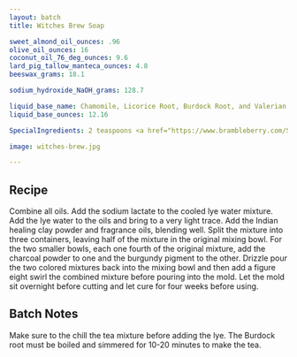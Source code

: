 ```yaml
---
layout: batch
title: Witches Brew Soap

sweet_almond_oil_ounces: .96
olive_oil_ounces: 16
coconut_oil_76_deg_ounces: 9.6
lard_pig_tallow_manteca_ounces: 4.8
beeswax_grams: 18.1

sodium_hydroxide_NaOH_grams: 128.7

liquid_base_name: Chamomile, Licorice Root, Burdock Root, and Valerian Root Tea
liquid_base_ounces: 12.16

SpecialIngredients: 2 teaspoons <a href="https://www.brambleberry.com/Sodium-Lactate-P5127.aspx">sodium lactate</a>, 1 teaspoon <a href="http://amzn.to/1P0vJan">coarse sodium bentonite clay</a>, 2 tablespoons <a href="http://amzn.to/1VfIFBc">powdered goat's milk</a>, 2 teaspoons <a href="http://amzn.to/1mO82Mu">Indian healing clay powder (calcium bentonite)</a>, 1 teaspoon <a href="http://amzn.to/1P0vDQ6">hardwood activated charcoal powder</a>, 1 teaspoon <a href="https://www.brambleberry.com/burgundy-pigment-p4051.aspx">burgundy pigment</a>, 2 teabags sleepy time tea (chamomile and licorice root), 2 teabags Valerian root, 2 teabags <a href="https://www.amazon.com/Celebration-Herbals-Organic-Burdock-Caffeine/dp/B0011DTL2S">burdock root</a>, 1.6 oz. <a href="https://www.brambleberry.com/Spellbound-Woods-Cybilla-Fragrance-Oil-P3403.aspx">spellbound woods cybilla fragrance oil</a>.

image: witches-brew.jpg

---
```


## Recipe
Combine all oils. Add the sodium lactate to the cooled lye water mixture.  Add the lye water to the oils and bring to a very light trace. Add the Indian healing clay powder and fragrance oils, blending well. Split the mixture into three containers, leaving half of the mixture in the original mixing bowl. For the two smaller bowls, each one fourth of the original mixture, add the charcoal powder to one and the burgundy pigment to the other. Drizzle pour the two colored mixtures back into the mixing bowl and then add a figure eight swirl the combined mixture before pouring into the mold. Let the mold sit overnight before cutting and let cure for four weeks before using.

## Batch Notes
Make sure to the chill the tea mixture before adding the lye. The Burdock root must be boiled and simmered for 10-20 minutes to make the tea.
